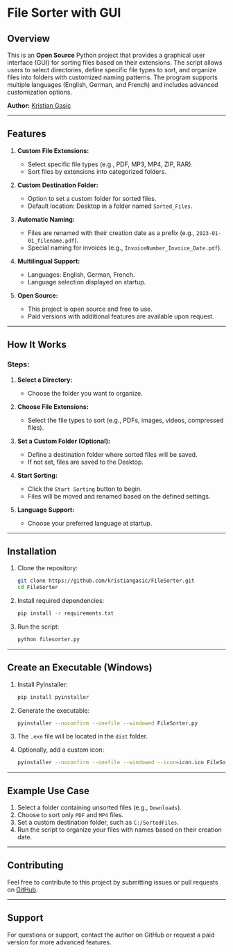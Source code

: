 # File Sorter with GUI

## Overview
This is an **Open Source** Python project that provides a graphical user interface (GUI) for sorting files based on their extensions. The script allows users to select directories, define specific file types to sort, and organize files into folders with customized naming patterns. The program supports multiple languages (English, German, and French) and includes advanced customization options.

**Author:** [Kristian Gasic](https://github.com/kristiangasic)

---

## Features

1. **Custom File Extensions:**
   - Select specific file types (e.g., PDF, MP3, MP4, ZIP, RAR).
   - Sort files by extensions into categorized folders.

2. **Custom Destination Folder:**
   - Option to set a custom folder for sorted files.
   - Default location: Desktop in a folder named `Sorted_Files`.

3. **Automatic Naming:**
   - Files are renamed with their creation date as a prefix (e.g., `2023-01-01_filename.pdf`).
   - Special naming for invoices (e.g., `InvoiceNumber_Invoice_Date.pdf`).

4. **Multilingual Support:**
   - Languages: English, German, French.
   - Language selection displayed on startup.

5. **Open Source:**
   - This project is open source and free to use.
   - Paid versions with additional features are available upon request.

---

## How It Works

### Steps:

1. **Select a Directory:**
   - Choose the folder you want to organize.

2. **Choose File Extensions:**
   - Select the file types to sort (e.g., PDFs, images, videos, compressed files).

3. **Set a Custom Folder (Optional):**
   - Define a destination folder where sorted files will be saved.
   - If not set, files are saved to the Desktop.

4. **Start Sorting:**
   - Click the `Start Sorting` button to begin.
   - Files will be moved and renamed based on the defined settings.

5. **Language Support:**
   - Choose your preferred language at startup.

---

## Installation

1. Clone the repository:

   ```bash
   git clone https://github.com/kristiangasic/FileSorter.git
   cd FileSorter
   ```

2. Install required dependencies:

   ```bash
   pip install -r requirements.txt
   ```

3. Run the script:

   ```bash
   python filesorter.py
   ```

---

## Create an Executable (Windows)

1. Install PyInstaller:

   ```bash
   pip install pyinstaller
   ```

2. Generate the executable:

   ```bash
   pyinstaller --noconfirm --onefile --windowed FileSorter.py
   ```

3. The `.exe` file will be located in the `dist` folder.

4. Optionally, add a custom icon:

   ```bash
   pyinstaller --noconfirm --onefile --windowed --icon=icon.ico FileSorter.py
   ```

---

## Example Use Case

1. Select a folder containing unsorted files (e.g., `Downloads`).
2. Choose to sort only `PDF` and `MP4` files.
3. Set a custom destination folder, such as `C:/SortedFiles`.
4. Run the script to organize your files with names based on their creation date.

---

## Contributing

Feel free to contribute to this project by submitting issues or pull requests on [GitHub](https://github.com/kristiangasic).

---

## Support

For questions or support, contact the author on GitHub or request a paid version for more advanced features.

